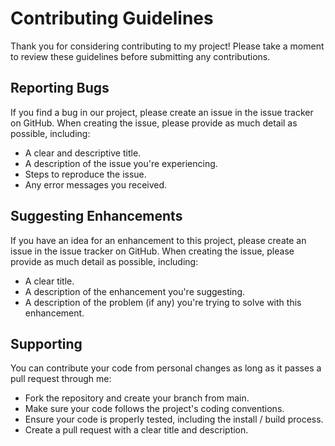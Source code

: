# Contributing Guidelines

Thank you for considering contributing to my project! Please take a moment to review these guidelines before submitting any contributions.

## Reporting Bugs

If you find a bug in our project, please create an issue in the issue tracker on GitHub. When creating the issue, please provide as much detail as possible, including:
- A clear and descriptive title.
- A description of the issue you're experiencing.
- Steps to reproduce the issue.
- Any error messages you received.

## Suggesting Enhancements

If you have an idea for an enhancement to this project, please create an issue in the issue tracker on GitHub. When creating the issue, please provide as much detail as possible, including:

- A clear title.
- A description of the enhancement you're suggesting.
- A description of the problem (if any) you're trying to solve with this enhancement.

## Supporting

You can contribute your code from personal changes as long as it passes a pull request through me:

- Fork the repository and create your branch from main.
- Make sure your code follows the project's coding conventions.
- Ensure your code is properly tested, including the install / build process.
- Create a pull request with a clear title and description.
